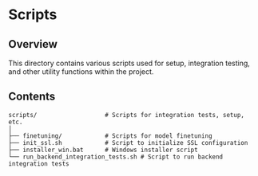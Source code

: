 # Scripts

## Overview

This directory contains various scripts used for setup, integration testing, and other utility functions within the project.

## Contents

```shell
scripts/                   # Scripts for integration tests, setup, etc.
│
├── finetuning/            # Scripts for model finetuning
├── init_ssl.sh            # Script to initialize SSL configuration
├── installer_win.bat      # Windows installer script
└── run_backend_integration_tests.sh # Script to run backend integration tests

```
